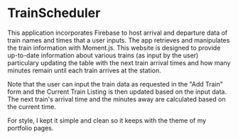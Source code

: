 # TrainScheduler

This application incorporates Firebase to host arrival and departure data of train names and times that a user inputs. The app retrieves and manipulates the train information with Moment.js. This website is designed to provide up-to-date information about various trains (as input by the user) particulary updating the table with the next train arrival times and how many minutes remain until each train arrives at the station.

 Note that the user can input the train data as requested in the "Add Train" form and the Current Train Listing is then updated based on the input data. The next train's arrival time and the minutes away are calculated based on the current time.

 For style, I kept it simple and clean so it keeps with the theme of my portfolio pages.